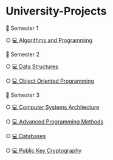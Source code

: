 # University-Projects

📂 Semester 1

○
[💻 Algorithms and Programming](https://github.com/matei1603/University-Projects/tree/main/Algorithms%20and%20Programming)

📂 Semester 2

○
[💻 Data Structures](https://github.com/matei1603/University-Projects)

○
[💻 Object Oriented Programming](https://github.com/matei1603/University-Projects/tree/main/Object%20Oriented%20Programming)

📂 Semester 3

○
[💻 Computer Systems Architecture](https://github.com/matei1603/University-Projects/tree/main/Computer%20Systems%20Architecture)

○
[💻 Advanced Programming Methods](https://github.com/matei1603/University-Projects)

○
[💻 Databases](https://github.com/matei1603/University-Projects)

○
[💻 Public Key Cryptography](https://github.com/matei1603/University-Projects)
